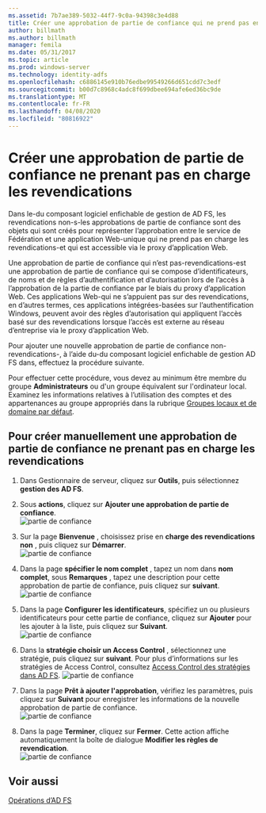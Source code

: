 ```yaml
---
ms.assetid: 7b7ae389-5032-44f7-9c0a-94398c3e4d88
title: Créer une approbation de partie de confiance qui ne prend pas en charge les revendications
author: billmath
ms.author: billmath
manager: femila
ms.date: 05/31/2017
ms.topic: article
ms.prod: windows-server
ms.technology: identity-adfs
ms.openlocfilehash: c6886145e910b76edbe99549266d651cdd7c3edf
ms.sourcegitcommit: b00d7c8968c4adc8f699dbee694afe6ed36bc9de
ms.translationtype: MT
ms.contentlocale: fr-FR
ms.lasthandoff: 04/08/2020
ms.locfileid: "80816922"
---
```

# <a name="create-a-non-claims-aware-relying-party-trust"></a>Créer une approbation de partie de confiance ne prenant pas en charge les revendications


Dans le\-du composant logiciel enfichable de gestion de AD FS, les revendications non\-s\-les approbations de partie de confiance sont des objets qui sont créés pour représenter l’approbation entre le service de Fédération et une application Web\-unique qui ne prend pas en charge les revendications\-et qui est accessible via le proxy d’application Web.  
  
Une approbation de partie de confiance qui n’est pas\-revendications\-est une approbation de partie de confiance qui se compose d’identificateurs, de noms et de règles d’authentification et d’autorisation lors de l’accès à l’approbation de la partie de confiance par le biais du proxy d’application Web. Ces applications Web\-qui ne s’appuient pas sur des revendications, en d’autres termes, ces applications intégrées\-basées sur l’authentification Windows, peuvent avoir des règles d’autorisation qui appliquent l’accès basé sur des revendications lorsque l’accès est externe au réseau d’entreprise via le proxy d’application Web.  
  
Pour ajouter une nouvelle approbation de partie de confiance non\-revendications\-, à l’aide du\-du composant logiciel enfichable de gestion AD FS dans, effectuez la procédure suivante.  
  
Pour effectuer cette procédure, vous devez au minimum être membre du groupe **Administrateurs** ou d'un groupe équivalent sur l'ordinateur local.  Examinez les informations relatives à l’utilisation des comptes et des appartenances au groupe appropriés dans la rubrique [Groupes locaux et de domaine par défaut](https://go.microsoft.com/fwlink/?LinkId=83477).   
  
## <a name="to-create-a-non-claims-aware-relying-party-trust-manually"></a>Pour créer manuellement une approbation de partie de confiance ne prenant pas en charge les revendications 
1. Dans Gestionnaire de serveur, cliquez sur **Outils**, puis sélectionnez **gestion des AD FS**.  
  
2.  Sous **actions**, cliquez sur **Ajouter une approbation de partie de confiance**.  
![partie de confiance](media/Create-a-Relying-Party-Trust/addtrust1.PNG)   

3.  Sur la page **Bienvenue** , choisissez prise en **charge des revendications non** , puis cliquez sur **Démarrer**.  
![partie de confiance](media/Create-a-Non-Claims-Aware-Relying-Party-Trust/addnon1.PNG) 
  
4.  Dans la page **spécifier le nom complet** , tapez un nom dans **nom complet**, sous **Remarques** , tapez une description pour cette approbation de partie de confiance, puis cliquez sur **suivant**.  
![partie de confiance](media/Create-a-Non-Claims-Aware-Relying-Party-Trust/addnon2.PNG)

5. Dans la page **Configurer les identificateurs**, spécifiez un ou plusieurs identificateurs pour cette partie de confiance, cliquez sur **Ajouter** pour les ajouter à la liste, puis cliquez sur **Suivant**.  
![partie de confiance](media/Create-a-Non-Claims-Aware-Relying-Party-Trust/addnon3.PNG)

6.  Dans la **stratégie choisir un Access Control** , sélectionnez une stratégie, puis cliquez sur **suivant**.  Pour plus d’informations sur les stratégies de Access Control, consultez [Access Control des stratégies dans AD FS](Access-Control-Policies-in-AD-FS.md). 
![partie de confiance](media/Create-a-Non-Claims-Aware-Relying-Party-Trust/addnon4.PNG)

7. Dans la page **Prêt à ajouter l'approbation**, vérifiez les paramètres, puis cliquez sur **Suivant** pour enregistrer les informations de la nouvelle approbation de partie de confiance.  
   ![partie de confiance](media/Create-a-Non-Claims-Aware-Relying-Party-Trust/addnon5.PNG) 

8. Dans la page **Terminer**, cliquez sur **Fermer**. Cette action affiche automatiquement la boîte de dialogue **Modifier les règles de revendication**.  
![partie de confiance](media/Create-a-Non-Claims-Aware-Relying-Party-Trust/addnon6.PNG)  
  
## <a name="see-also"></a>Voir aussi  
[Opérations d’AD FS](../../ad-fs/AD-FS-2016-Operations.md) 

